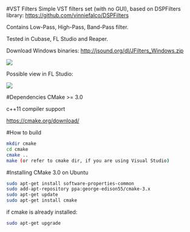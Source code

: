 #VST Filters
Simple VST filters set (with no GUI), based on DSPFilters library: https://github.com/vinniefalco/DSPFilters

Contains Low-Pass, High-Pass, Band-Pass filter.

Tested in Cubase, FL Studio and Reaper.

Download Windows binaries: http://jsound.org/dl/JFilters_Windows.zip

<img src="http://jsound.org/img/JFilters.png">

Possible view in FL Studio:

<img src="http://jsound.org/img/JFilters_FL.png">

#Dependencies
CMake >= 3.0

c++11 compiler support

https://cmake.org/download/

#How to build 
```bash
mkdir cmake
cd cmake
cmake ..
make (or refer to cmake dir, if you are using Visual Studio)
```

#Installing CMake 3.0 on Ubuntu
```bash
sudo apt-get install software-properties-common
sudo add-apt-repository ppa:george-edison55/cmake-3.x
sudo apt-get update
sudo apt-get install cmake
```

if cmake is already installed:
```bash
sudo apt-get upgrade
```

